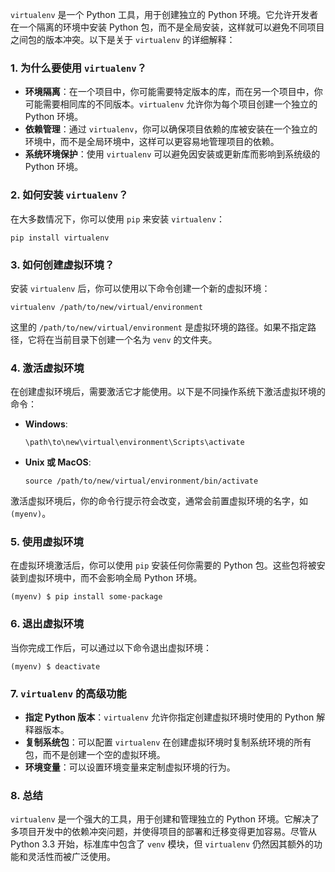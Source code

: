 `virtualenv` 是一个 Python 工具，用于创建独立的 Python 环境。它允许开发者在一个隔离的环境中安装 Python 包，而不是全局安装，这样就可以避免不同项目之间包的版本冲突。以下是关于 `virtualenv` 的详细解释：

### 1. 为什么要使用 `virtualenv`？

- **环境隔离**：在一个项目中，你可能需要特定版本的库，而在另一个项目中，你可能需要相同库的不同版本。`virtualenv` 允许你为每个项目创建一个独立的 Python 环境。
- **依赖管理**：通过 `virtualenv`，你可以确保项目依赖的库被安装在一个独立的环境中，而不是全局环境中，这样可以更容易地管理项目的依赖。
- **系统环境保护**：使用 `virtualenv` 可以避免因安装或更新库而影响到系统级的 Python 环境。

### 2. 如何安装 `virtualenv`？

在大多数情况下，你可以使用 `pip` 来安装 `virtualenv`：

```shell
pip install virtualenv
```

### 3. 如何创建虚拟环境？

安装 `virtualenv` 后，你可以使用以下命令创建一个新的虚拟环境：

```shell
virtualenv /path/to/new/virtual/environment
```

这里的 `/path/to/new/virtual/environment` 是虚拟环境的路径。如果不指定路径，它将在当前目录下创建一个名为 `venv` 的文件夹。

### 4. 激活虚拟环境

在创建虚拟环境后，需要激活它才能使用。以下是不同操作系统下激活虚拟环境的命令：

- **Windows**:
  ```shell
  \path\to\new\virtual\environment\Scripts\activate
  ```
- **Unix 或 MacOS**:
  ```shell
  source /path/to/new/virtual/environment/bin/activate
  ```

激活虚拟环境后，你的命令行提示符会改变，通常会前置虚拟环境的名字，如 `(myenv)`。

### 5. 使用虚拟环境

在虚拟环境激活后，你可以使用 `pip` 安装任何你需要的 Python 包。这些包将被安装到虚拟环境中，而不会影响全局 Python 环境。

```shell
(myenv) $ pip install some-package
```

### 6. 退出虚拟环境

当你完成工作后，可以通过以下命令退出虚拟环境：

```shell
(myenv) $ deactivate
```

### 7. `virtualenv` 的高级功能

- **指定 Python 版本**：`virtualenv` 允许你指定创建虚拟环境时使用的 Python 解释器版本。
- **复制系统包**：可以配置 `virtualenv` 在创建虚拟环境时复制系统环境的所有包，而不是创建一个空的虚拟环境。
- **环境变量**：可以设置环境变量来定制虚拟环境的行为。

### 8. 总结

`virtualenv` 是一个强大的工具，用于创建和管理独立的 Python 环境。它解决了多项目开发中的依赖冲突问题，并使得项目的部署和迁移变得更加容易。尽管从 Python 3.3 开始，标准库中包含了 `venv` 模块，但 `virtualenv` 仍然因其额外的功能和灵活性而被广泛使用。
